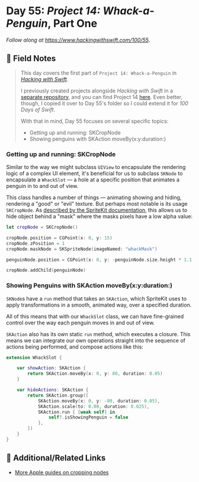 # Day 55: _Project 14: Whack-a-Penguin_, Part One

_Follow along at https://www.hackingwithswift.com/100/55_.


## 📒 Field Notes

> This day covers the first part of `Project 14: Whack-a-Penguin` in _[Hacking with Swift](https://www.hackingwithswift.com/read/14)_.
>
> I previously created projects alongside _Hacking with Swift_ in a [separate repository](https://github.com/CypherPoet/book--hacking-with-swift), and you can find Project 14 [here](https://github.com/CypherPoet/book--hacking-with-swift/tree/master/14-whack-a-penguin/Whack%20a%20Penguin). Even better, though, I copied it over to Day 55's folder so I could extend it for _100 Days of Swift_.
>
> With that in mind, Day 55 focuses on several specific topics:
>
> - Getting up and running: SKCropNode
> - Showing penguins with SKAction moveBy(x:y:duration:)


### Getting up and running: SKCropNode

Similar to the way we might subclass `UIView` to encapsulate the rendering logic of a complex UI element, it's beneficial for us to subclass `SKNode` to encapsulate a `WhackSlot` &mdash; a hole at a specific position that animates a penguin in to and out of view.

This class handles a number of things &mdash; animating showing and hiding, rendering a "good" or "evil" texture. But perhaps most notable is its usage `SKCropNode`. As [described by the SpriteKit documentation](https://developer.apple.com/documentation/spritekit/skcropnode), this allows us to hide object behind a "mask" where the masks pixels have a low alpha value:

```swift
let cropNode = SKCropNode()

cropNode.position = CGPoint(x: 0, y: 15)
cropNode.zPosition = 1
cropNode.maskNode = SKSpriteNode(imageNamed: "whackMask")

penguinNode.position = CGPoint(x: 0, y: -penguinNode.size.height * 1.1)

cropNode.addChild(penguinNode)
```


### Showing Penguins with SKAction moveBy(x:y:duration:)

`SKNode`s have a `run` method that takes an `SKAction`, which SpriteKit uses to apply transformations in a smooth, animated way, over a specified duration.

All of this means that with our `WhackSlot` class, we can have fine-grained control over the way each penguin moves in and out of view.

`SKAction` also has its own static `run` method, which executes a closure. This means we can integrate our own operations straight into the sequence of actions being performed, and compose actions like this:

```swift
extension WhackSlot {

    var showAction: SKAction {
        return SKAction.moveBy(x: 0, y: 80, duration: 0.05)
    }

    var hideActions: SKAction {
        return SKAction.group([
            SKAction.moveBy(x: 0, y: -80, duration: 0.05),
            SKAction.scale(to: 0.08, duration: 0.025),
            SKAction.run { [weak self] in
                self?.isShowingPenguin = false
            },
        ])
    }
}

```



## 🔗 Additional/Related Links

- [More Apple guides on cropping nodes](https://developer.apple.com/documentation/spritekit/skcropnode/cropping_nodes)

